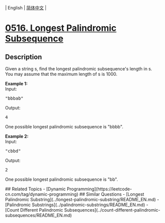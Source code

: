 
| English | [简体中文](README.md) |
# [0516. Longest Palindromic Subsequence](https://leetcode-cn.com/problems/longest-palindromic-subsequence/)
## Description
<p>
Given a string s, find the longest palindromic subsequence's length in s. You may assume that the maximum length of s is 1000.
</p>

<p><b>Example 1:</b><br>
Input: 
<pre>
"bbbab"
</pre>
Output: 
<pre>
4
</pre>
One possible longest palindromic subsequence is "bbbb".
</p>

<p><b>Example 2:</b><br>
Input:
<pre>
"cbbd"
</pre>
Output:
<pre>
2
</pre>
One possible longest palindromic subsequence is "bb".
</p>
## Related Topics
- [Dynamic Programming](https://leetcode-cn.com/tag/dynamic-programming)
## Similar Questions
- [Longest Palindromic Substring](../longest-palindromic-substring/README_EN.md)
- [Palindromic Substrings](../palindromic-substrings/README_EN.md)
- [Count Different Palindromic Subsequences](../count-different-palindromic-subsequences/README_EN.md)
